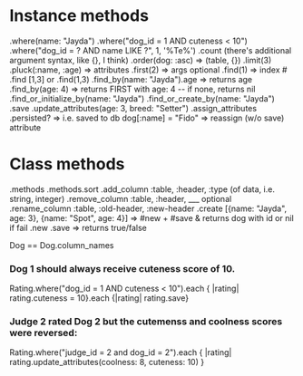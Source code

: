 
# Instance methods
.where(name: "Jayda")
.where("dog_id = 1 AND cuteness < 10")
.where("dog_id = ? AND name LIKE ?", 1, '%Te%')
.count   (there's additional argument syntax, like {}, I think)
.order(dog: :asc)     => (table, {})
.limit(3)
.pluck(:name, :age)   => attributes
.first(2)           => args optional
.find(1)            => index #
.find [1,3]  or .find(1,3)
.find_by(name: "Jayda").age      => returns age
.find_by(age: 4)          => returns FIRST with age: 4  -- if none, returns nil
.find_or_initialize_by(name: "Jayda")
.find_or_create_by(name: "Jayda")
.save
.update_attributes(age: 3, breed: "Setter")
.assign_attributes
.persisted?  => i.e. saved to db
dog[:name] = "Fido"  => reassign (w/o save) attribute

# Class methods
.methods
.methods.sort
.add_column :table, :header, :type (of data, i.e. string, integer)
.remove_column :table, :header, ___ optional
.rename_column :table, :old-header, :new-header
.create [{name: "Jayda", age: 3}, {name: "Spot", age: 4}] => #new + #save & returns dog with id or nil if fail
.new
.save     => returns true/false

Dog == Dog.column_names




### Dog 1 should always receive cuteness score of 10.
Rating.where("dog_id = 1 AND cuteness < 10").each { |rating| rating.cuteness = 10}.each {|rating| rating.save}

### Judge 2 rated Dog 2 but the cutemenss and coolness scores were reversed:
Rating.where("judge_id = 2 and dog_id = 2").each { |rating| rating.update_attributes(coolness: 8, cuteness: 10) }
